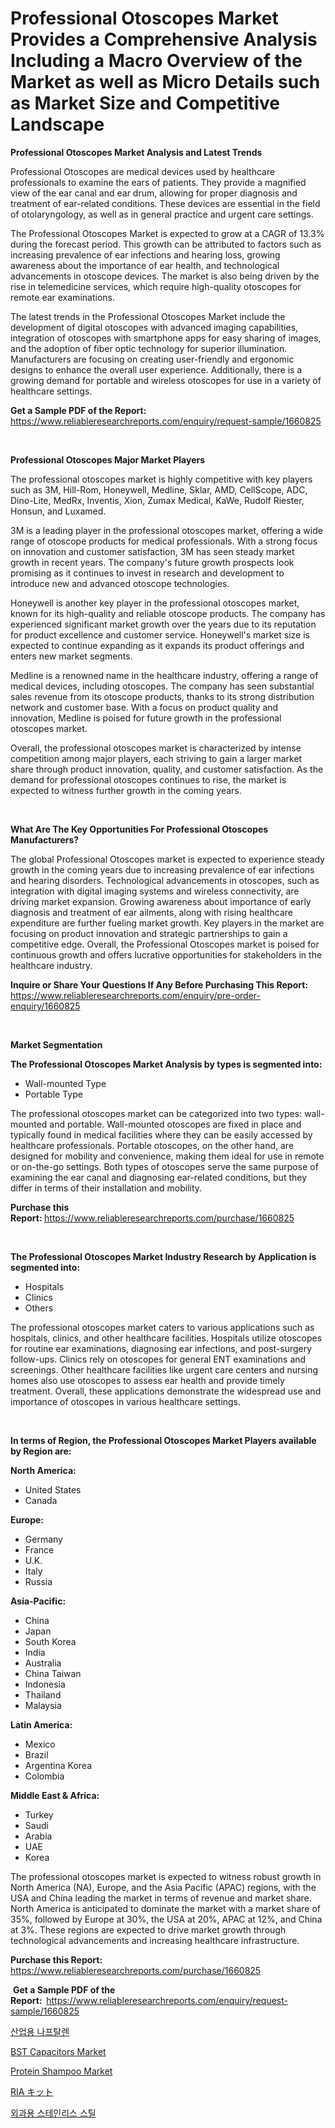 <p><h1>Professional Otoscopes Market Provides a Comprehensive Analysis Including a Macro Overview of the Market as well as Micro Details such as Market Size and Competitive Landscape</h1></p><p><strong>Professional Otoscopes Market Analysis and Latest Trends</strong></p>
<p><p>Professional Otoscopes are medical devices used by healthcare professionals to examine the ears of patients. They provide a magnified view of the ear canal and ear drum, allowing for proper diagnosis and treatment of ear-related conditions. These devices are essential in the field of otolaryngology, as well as in general practice and urgent care settings.</p><p>The Professional Otoscopes Market is expected to grow at a CAGR of 13.3% during the forecast period. This growth can be attributed to factors such as increasing prevalence of ear infections and hearing loss, growing awareness about the importance of ear health, and technological advancements in otoscope devices. The market is also being driven by the rise in telemedicine services, which require high-quality otoscopes for remote ear examinations.</p><p>The latest trends in the Professional Otoscopes Market include the development of digital otoscopes with advanced imaging capabilities, integration of otoscopes with smartphone apps for easy sharing of images, and the adoption of fiber optic technology for superior illumination. Manufacturers are focusing on creating user-friendly and ergonomic designs to enhance the overall user experience. Additionally, there is a growing demand for portable and wireless otoscopes for use in a variety of healthcare settings.</p></p>
<p><strong>Get a Sample PDF of the Report:&nbsp;</strong> <a href="https://www.reliableresearchreports.com/enquiry/request-sample/1660825">https://www.reliableresearchreports.com/enquiry/request-sample/1660825</a></p>
<p>&nbsp;</p>
<p><strong>Professional Otoscopes Major Market Players</strong></p>
<p><p>The professional otoscopes market is highly competitive with key players such as 3M, Hill-Rom, Honeywell, Medline, Sklar, AMD, CellScope, ADC, Dino-Lite, MedRx, Inventis, Xion, Zumax Medical, KaWe, Rudolf Riester, Honsun, and Luxamed.</p><p>3M is a leading player in the professional otoscopes market, offering a wide range of otoscope products for medical professionals. With a strong focus on innovation and customer satisfaction, 3M has seen steady market growth in recent years. The company's future growth prospects look promising as it continues to invest in research and development to introduce new and advanced otoscope technologies.</p><p>Honeywell is another key player in the professional otoscopes market, known for its high-quality and reliable otoscope products. The company has experienced significant market growth over the years due to its reputation for product excellence and customer service. Honeywell's market size is expected to continue expanding as it expands its product offerings and enters new market segments.</p><p>Medline is a renowned name in the healthcare industry, offering a range of medical devices, including otoscopes. The company has seen substantial sales revenue from its otoscope products, thanks to its strong distribution network and customer base. With a focus on product quality and innovation, Medline is poised for future growth in the professional otoscopes market.</p><p>Overall, the professional otoscopes market is characterized by intense competition among major players, each striving to gain a larger market share through product innovation, quality, and customer satisfaction. As the demand for professional otoscopes continues to rise, the market is expected to witness further growth in the coming years.</p></p>
<p>&nbsp;</p>
<p><strong>What Are The Key Opportunities For Professional Otoscopes Manufacturers?</strong></p>
<p><p>The global Professional Otoscopes market is expected to experience steady growth in the coming years due to increasing prevalence of ear infections and hearing disorders. Technological advancements in otoscopes, such as integration with digital imaging systems and wireless connectivity, are driving market expansion. Growing awareness about importance of early diagnosis and treatment of ear ailments, along with rising healthcare expenditure are further fueling market growth. Key players in the market are focusing on product innovation and strategic partnerships to gain a competitive edge. Overall, the Professional Otoscopes market is poised for continuous growth and offers lucrative opportunities for stakeholders in the healthcare industry.</p></p>
<p><strong>Inquire or Share Your Questions If Any Before Purchasing This Report:</strong> <a href="https://www.reliableresearchreports.com/enquiry/pre-order-enquiry/1660825">https://www.reliableresearchreports.com/enquiry/pre-order-enquiry/1660825</a></p>
<p>&nbsp;</p>
<p><strong>Market Segmentation</strong></p>
<p><strong>The Professional Otoscopes Market Analysis by types is segmented into:</strong></p>
<p><ul><li>Wall-mounted Type</li><li>Portable Type</li></ul></p>
<p><p>The professional otoscopes market can be categorized into two types: wall-mounted and portable. Wall-mounted otoscopes are fixed in place and typically found in medical facilities where they can be easily accessed by healthcare professionals. Portable otoscopes, on the other hand, are designed for mobility and convenience, making them ideal for use in remote or on-the-go settings. Both types of otoscopes serve the same purpose of examining the ear canal and diagnosing ear-related conditions, but they differ in terms of their installation and mobility.</p></p>
<p><strong>Purchase this Report:&nbsp;</strong><a href="https://www.reliableresearchreports.com/purchase/1660825">https://www.reliableresearchreports.com/purchase/1660825</a></p>
<p>&nbsp;</p>
<p><strong>The Professional Otoscopes Market Industry Research by Application is segmented into:</strong></p>
<p><ul><li>Hospitals</li><li>Clinics</li><li>Others</li></ul></p>
<p><p>The professional otoscopes market caters to various applications such as hospitals, clinics, and other healthcare facilities. Hospitals utilize otoscopes for routine ear examinations, diagnosing ear infections, and post-surgery follow-ups. Clinics rely on otoscopes for general ENT examinations and screenings. Other healthcare facilities like urgent care centers and nursing homes also use otoscopes to assess ear health and provide timely treatment. Overall, these applications demonstrate the widespread use and importance of otoscopes in various healthcare settings.</p></p>
<p>&nbsp;</p>
<p><strong>In terms of Region, the Professional Otoscopes Market Players available by Region are:</strong></p>
<p>
    <p> <strong> North America: </strong>
        <ul>
            <li>United States</li>
            <li>Canada</li>
        </ul>
        </p> 
    <p> <strong> Europe: </strong>
        <ul>
            <li>Germany</li>
            <li>France</li>
            <li>U.K.</li>
            <li>Italy</li>
            <li>Russia</li>
        </ul>
        </p> 
    <p> <strong> Asia-Pacific: </strong>
        <ul>
            <li>China</li>
            <li>Japan</li>
            <li>South Korea</li>
            <li>India</li>
            <li>Australia</li>
            <li>China Taiwan</li>
            <li>Indonesia</li>
            <li>Thailand</li>
            <li>Malaysia</li>
        </ul>
        </p> 
    <p> <strong> Latin America: </strong>
        <ul>
            <li>Mexico</li>
            <li>Brazil</li>
            <li>Argentina Korea</li>
            <li>Colombia</li>
        </ul>
        </p> 
    <p> <strong> Middle East & Africa: </strong>
        <ul>
            <li>Turkey</li>
            <li>Saudi</li>
            <li>Arabia</li>
            <li>UAE</li>
            <li>Korea</li>
        </ul>
    </p>
    </p>
<p><p>The professional otoscopes market is expected to witness robust growth in North America (NA), Europe, and the Asia Pacific (APAC) regions, with the USA and China leading the market in terms of revenue and market share. North America is anticipated to dominate the market with a market share of 35%, followed by Europe at 30%, the USA at 20%, APAC at 12%, and China at 3%. These regions are expected to drive market growth through technological advancements and increasing healthcare infrastructure.</p></p>
<p><strong>Purchase this Report: </strong><a href="https://www.reliableresearchreports.com/purchase/1660825">https://www.reliableresearchreports.com/purchase/1660825</a></p>
<p>&nbsp;<strong>Get a Sample PDF of the Report:&nbsp;&nbsp;</strong><a href="https://www.reliableresearchreports.com/enquiry/request-sample/1660825">https://www.reliableresearchreports.com/enquiry/request-sample/1660825</a></p>
<p><strong></strong></p>
<p><p><a href="https://medium.com/@theothessalian/%EC%82%B0%EC%97%85-%EB%82%A0%ED%83%88%EB%A0%8C-%EC%8B%9C%EC%9E%A5-%EB%B6%84%EC%84%9D-%EA%B8%80%EB%A1%9C%EB%B2%8C-%EC%82%B0%EC%97%85-%EC%A0%84%EB%A7%9D-%EB%B0%8F-%EC%98%88%EC%B8%A1-2024%EB%85%84%EB%B6%80%ED%84%B0-2031%EB%85%84-3742ace9f694">산업용 나프탈렌</a></p><p><a href="https://natural-crush-b99.notion.site/BST-Capacitors-Market-Growth-Market-Trends-COVID-19-Impact-and-Forecasts-for-period-from-2024-2-494ac572c0884ed48623b4030645de34">BST Capacitors Market</a></p><p><a href="https://view.publitas.com/reportprime-1/protein-shampoo-market-research-report-the-key-to-successful-business-strategy-forecasted-for-period-from-2024-2031/">Protein Shampoo Market</a></p><p><a href="https://medium.com/@ebonyhane1955/2024%E5%B9%B4%E3%81%8B%E3%82%892031%E5%B9%B4%E3%81%BE%E3%81%A7%E3%81%AE%E6%9C%9F%E9%96%93%E3%81%AEria%E3%82%AD%E3%83%83%E3%83%88%E5%B8%82%E5%A0%B4%E5%88%86%E6%9E%90%E3%81%A8%E5%B8%82%E5%A0%B4%E8%A6%8F%E6%A8%A1%E3%81%AE%E4%BA%88%E6%B8%AC-003685471b40">RIA キット</a></p><p><a href="https://medium.com/@theothessalian/%EC%88%98%EC%88%A0%EC%9A%A9-%EC%8A%A4%ED%85%8C%EC%9D%B8%EB%A0%88%EC%8A%A4-%EC%8A%A4%ED%8B%B8-%EC%8B%9C%EC%9E%A5-%EB%B6%84%EC%84%9D-%EA%B8%80%EB%A1%9C%EB%B2%8C-%EC%82%B0%EC%97%85-%EC%A0%84%EB%A7%9D-%EB%B0%8F-%EC%98%88%EC%B8%A1-2024-2031-0d7f78320e38">외과용 스테인리스 스틸</a></p></p>